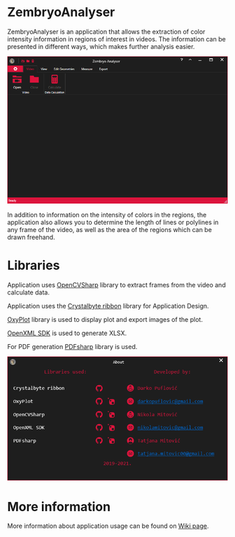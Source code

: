 # ZembryoAnalyser
ZembryoAnalyser is an application that allows the extraction of color intensity information in regions of interest in videos. The information can be presented in different ways, which makes further analysis easier.

![Screenshot](Screenshots/Application.png)

In addition to information on the intensity of colors in the regions, the application also allows you to determine the length of lines or polylines in any frame of the video, as well as the area of the regions which can be drawn freehand.

# Libraries

Application uses [OpenCVSharp](https://github.com/shimat/opencvsharp/) library to extract frames from the video and calculate data.

Application uses the [Crystalbyte ribbon](https://github.com/crystalbyte/ribbon/) library for Application Design.

[OxyPlot](https://github.com/oxyplot/oxyplot/) library is used to display plot and export images of the plot.

[OpenXML SDK](https://github.com/OfficeDev/Open-XML-SDK/) is used to generate XLSX.

For PDF generation [PDFsharp](https://github.com/empira/PDFsharp/) library is used.

![Screenshot](Screenshots/About.png)

# More information

More information about application usage can be found on [Wiki page](https://github.com/darkopuflovic/ZembryoAnalyser/wiki).
